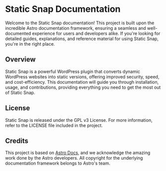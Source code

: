 # Static Snap Documentation

Welcome to the Static Snap documentation! This project is built upon the incredible Astro documentation framework, ensuring a seamless and well-documented experience for users and developers alike. If you're looking for detailed guides, explanations, and reference material for using Static Snap, you're in the right place.

## Overview

Static Snap is a powerful WordPress plugin that converts dynamic WordPress websites into static versions, offering improved security, speed, and cost-efficiency. This documentation will guide you through installation, usage, and contributions, providing everything you need to get the most out of Static Snap.

## License

Static Snap is released under the GPL v3 License. For more information, refer to the LICENSE file included in the project.

## Credits

This project is based on [Astro Docs](https://docs.astro.build/), and we acknowledge the amazing work done by the Astro developers. All copyright for the underlying documentation framework belongs to Astro's team.
